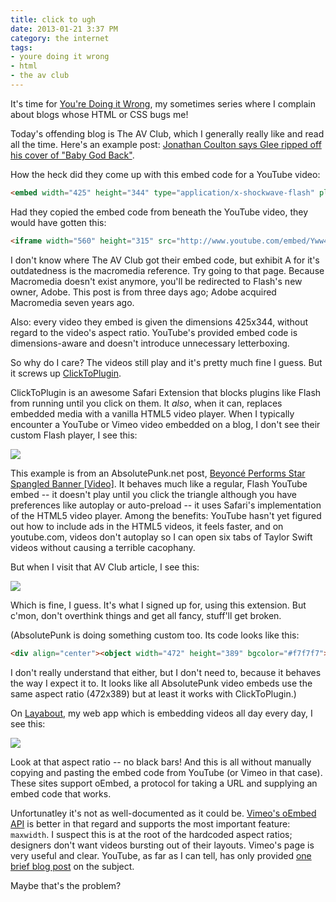 ```yaml
---
title: click to ugh
date: 2013-01-21 3:37 PM
category: the internet
tags:
- youre doing it wrong
- html
- the av club
---
```


It's time for [You're Doing it Wrong](http://www.maxjacobson.net/tag/youre-doing-it-wrong), my sometimes series where I complain about blogs whose HTML or CSS bugs me!

Today's offending blog is The AV Club, which I generally really like and read all the time. Here's an example post: [Jonathan Coulton says Glee ripped off his cover of "Baby God Back"](http://www.avclub.com/articles/jonathan-coulton-says-glee-ripped-off-his-cover-of,91305/).

How the heck did they come up with this embed code for a YouTube video:

```html
<embed width="425" height="344" type="application/x-shockwave-flash" pluginspage="http://www.macromedia.com/go/getflashplayer" src="http://www.youtube.com/v/Yww4BLjReEk%26hl=en%26fs=1%26rel=0">
```

Had they copied the embed code from beneath the YouTube video, they would have gotten this:

```html
<iframe width="560" height="315" src="http://www.youtube.com/embed/Yww4BLjReEk" frameborder="0" allowfullscreen></iframe>
```

I don't know where The AV Club got their embed code, but exhibit A for it's outdatedness is the macromedia reference. Try going to that page. Because Macromedia doesn't exist anymore, you'll be redirected to Flash's new owner, Adobe. This post is from three days ago; Adobe acquired Macromedia seven years ago.

Also: every video they embed is given the dimensions 425x344, without regard to the video's aspect ratio. YouTube's provided embed code is dimensions-aware and doesn't introduce unnecessary letterboxing.

So why do I care? The videos still play and it's pretty much fine I guess. But it screws up [ClickToPlugin][].

ClickToPlugin is an awesome Safari Extension that blocks plugins like Flash from running until you click on them. It *also*, when it can, replaces embedded media with a vanilla HTML5 video player. When I typically encounter a YouTube or Vimeo video embedded on a blog, I don't see their custom Flash player, I see this:

[![](http://d.pr/i/tq6n+)](http://d.pr/i/tq6n)

This example is from an AbsolutePunk.net post, [Beyoncé Performs Star Spangled Banner [Video]](http://www.absolutepunk.net/showthread.php?t=3019022). It behaves much like a regular, Flash YouTube embed -- it doesn't play until you click the triangle although you have preferences like autoplay or auto-preload -- it uses Safari's implementation of the HTML5 video player. Among the benefits: YouTube hasn't yet figured out how to include ads in the HTML5 videos, it feels faster, and on youtube.com, videos don't autoplay so I can open six tabs of Taylor Swift videos without causing a terrible cacophany.

But when I visit that AV Club article, I see this:

[![](http://d.pr/i/Tcpb+)](http://d.pr/i/Tcpb)

Which is fine, I guess. It's what I signed up for, using this extension. But c'mon, don't overthink things and get all fancy, stuff'll get broken.

(AbsolutePunk is doing something custom too. Its code looks like this:

```html
<div align="center"><object width="472" height="389" bgcolor="#f7f7f7"><param name="movie" value="http://www.youtube.com/v/Z-DSFrGnQrk&amp;fs=1"></param><param name="allowFullScreen" value="true"></param><param name="wmode" value="transparent"></param><param name="allowscriptaccess" value="always"></param><embed src="http://www.youtube.com/v/Z-DSFrGnQrk&amp;fs=1" type="application/x-shockwave-flash" allowscriptaccess="always" allowfullscreen="true" width="472" height="389" bgcolor="#f7f7f7" wmode="transparent"></embed></object></div>
```

I don't really understand that either, but I don't need to, because it behaves the way I expect it to. It looks like all AbsolutePunk video embeds use the same aspect ratio (472x389) but at least it works with ClickToPlugin.)

[ClickToPlugin]: http://hoyois.github.com/safariextensions/clicktoplugin/

On [Layabout](http://layabout.maxjacobson.net), my web app which is embedding videos all day every day, I see this:

[![](http://d.pr/i/XcJU+)](http://d.pr/i/XcJU)

Look at that aspect ratio -- no black bars! And this is all without manually copying and pasting the embed code from YouTube (or Vimeo in that case). These sites support oEmbed, a protocol for taking a URL and supplying an embed code that works.

Unfortunatley it's not as well-documented as it could be. [Vimeo's oEmbed API](https://developer.vimeo.com/apis/oembed) is better in that regard and supports the most important feature: `maxwidth`. I suspect this is at the root of the hardcoded aspect ratios; designers don't want videos bursting out of their layouts. Vimeo's page is very useful and clear. YouTube, as far as I can tell, has only provided [one brief blog post](http://apiblog.youtube.com/2009/10/oembed-support.html) on the subject.

Maybe that's the problem?
